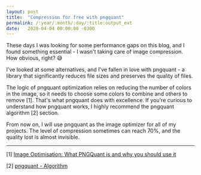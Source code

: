 ```yaml
---
layout: post
title:  "Compression for free with pngquant"
permalink: /:year/:month/:day/:title:output_ext
date:   2020-04-04 00:00:00 -0300
---
```


These days I was looking for some performance gaps on this blog, and I found something essential - I wasn't taking care of image compression. How obvious, right? 😅

I've looked at some alternatives, and I've fallen in love with pngquant - a library that significantly reduces file sizes and preserves the quality of files.

The logic of pngquant optimization relies on reducing the number of colors in the image, so it needs to choose some colors to combine and others to remove [1]. That's what pngquant does with excellence. If you're curious to understand how pngquant works, I highly recommend the pngquant algorithm [2] section.

From now on, I will use pngquant as the image optimizer for all of my projects. The level of compression sometimes can reach 70%, and the quality lost is almost invisible.

---

[1] [Image Optimisation: What PNGQuant is and why you should use it](https://blog.idrsolutions.com/2014/01/reducing-the-file-size-of-converted-pdfs-using-pngquant/)

[2] [pngquant - Algorithm](https://pngquant.org/#algorithm)
